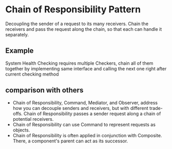 Chain of Responsibility Pattern
================================
Decoupling the sender of a request to its many receivers.
Chain the receivers and pass the request along the chain, so that each can handle it separately.

Example
---------
System Health Checking requires multiple Checkers,
chain all of them together by implementing same interface and calling the next one right after current checking method 

comparison with others
----------------------
- Chain of Responsibility, Command, Mediator, and Observer, address how you can decouple senders and receivers, 
but with different trade-offs. Chain of Responsibility passes a sender request along a chain of potential receivers.
- Chain of Responsibility can use Command to represent requests as objects.
- Chain of Responsibility is often applied in conjunction with Composite. There, a component's parent can act as its successor.
